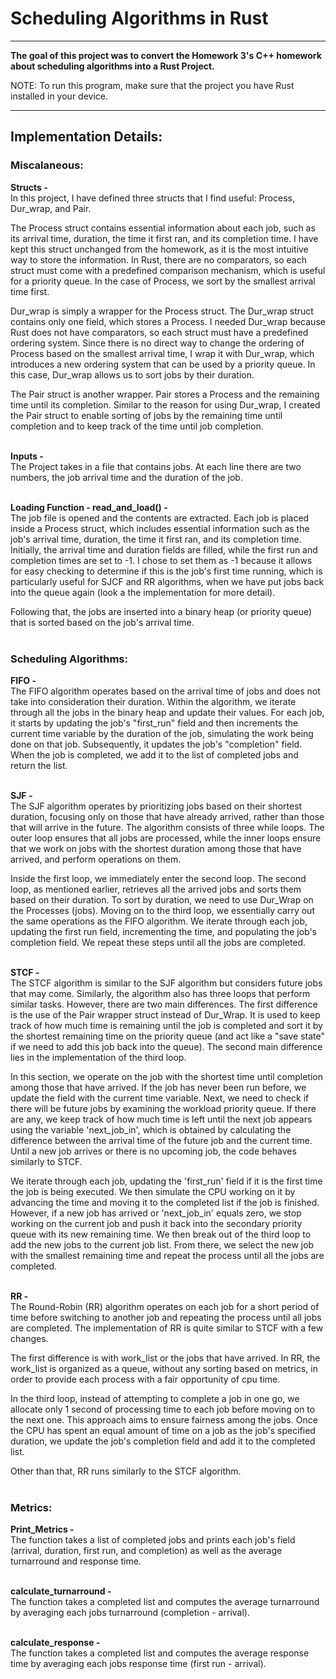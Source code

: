 # Scheduling Algorithms in Rust

---
**The goal of this project was to convert the Homework 3's C++ homework about scheduling algorithms into a Rust Project.**<br>

NOTE: To run this program, make sure that the project you have Rust installed in your device.

---
## Implementation Details:

### Miscalaneous: 

**Structs -** <br>
In this project, I have defined three structs that I find useful: Process, Dur_wrap, and Pair.

The Process struct contains essential information about each job, such as its arrival time, duration, the time it first ran, and its completion time. I have kept this struct unchanged from the homework, as it is the most intuitive way to store the information. In Rust, there are no comparators, so each struct must come with a predefined comparison mechanism, which is useful for a priority queue. In the case of Process, we sort by the smallest arrival time first.

Dur_wrap is simply a wrapper for the Process struct. The Dur_wrap struct contains only one field, which stores a Process. I needed Dur_wrap because Rust does not have comparators, so each struct must have a predefined ordering system. Since there is no direct way to change the ordering of Process based on the smallest arrival time, I wrap it with Dur_wrap, which introduces a new ordering system that can be used by a priority queue. In this case, Dur_wrap allows us to sort jobs by their duration.

The Pair struct is another wrapper. Pair stores a Process and the remaining time until its completion. Similar to the reason for using Dur_wrap, I created the Pair struct to enable sorting of jobs by the remaining time until completion and to keep track of the time until job completion. <br><br>


**Inputs -** <br>
The Project takes in a file that contains jobs. At each line there are two numbers, the job arrival time and the duration of the job. <br><br>

**Loading Function - read_and_load() -** <br>
The job file is opened and the contents are extracted. Each job is placed inside a Process struct, which includes essential information such as the job's arrival time, duration, the time it first ran, and its completion time. Initially, the arrival time and duration fields are filled, while the first run and completion times are set to -1. I chose to set them as -1 because it allows for easy checking to determine if this is the job's first time running, which is particularly useful for SJCF and RR algorithms, when we have put jobs back into the queue again (look a the implementation for more detail).

Following that, the jobs are inserted into a binary heap (or priority queue) that is sorted based on the job's arrival time. <br><br>

### Scheduling Algorithms:

**FIFO -** <br>
The FIFO algorithm operates based on the arrival time of jobs and does not take into consideration their duration. Within the algorithm, we iterate through all the jobs in the binary heap and update their values. For each job, it starts by updating the job's "first_run" field and then increments the current time variable by the duration of the job, simulating the work being done on that job. Subsequently, it updates the job's "completion" field. When the job is completed, we add it to the list of completed jobs and return the list. <br><br>

**SJF -** <br>
The SJF algorithm operates by prioritizing jobs based on their shortest duration, focusing only on those that have already arrived, rather than those that will arrive in the future. The algorithm consists of three while loops. The outer loop ensures that all jobs are processed, while the inner loops ensure that we work on jobs with the shortest duration among those that have arrived, and perform operations on them.

Inside the first loop, we immediately enter the second loop. The second loop, as mentioned earlier, retrieves all the arrived jobs and sorts them based on their duration. To sort by duration, we need to use Dur_Wrap on the Processes (jobs). Moving on to the third loop, we essentially carry out the same operations as the FIFO algorithm. We iterate through each job, updating the first run field, incrementing the time, and populating the job's completion field. We repeat these steps until all the jobs are completed. <br><br>

**STCF -** <br>
The STCF algorithm is similar to the SJF algorithm but considers future jobs that may come. Similarly, the algorithm also has three loops that perform similar tasks. However, there are two main differences. The first difference is the use of the Pair wrapper struct instead of Dur_Wrap. It is used to keep track of how much time is remaining until the job is completed and sort it by the shortest remaining time on the priority queue (and act like a "save state" if we need to add this job back into the queue). The second main difference lies in the implementation of the third loop.

In this section, we operate on the job with the shortest time until completion among those that have arrived. If the job has never been run before, we update the field with the current time variable. Next, we need to check if there will be future jobs by examining the workload priority queue. If there are any, we keep track of how much time is left until the next job appears using the variable 'next_job_in', which is obtained by calculating the difference between the arrival time of the future job and the current time. Until a new job arrives or there is no upcoming job, the code behaves similarly to STCF.

We iterate through each job, updating the 'first_run' field if it is the first time the job is being executed. We then simulate the CPU working on it by advancing the time and moving it to the completed list if the job is finished. However, if a new job has arrived or 'next_job_in' equals zero, we stop working on the current job and push it back into the secondary priority queue with its new remaining time. We then break out of the third loop to add the new jobs to the current job list. From there, we select the new job with the smallest remaining time and repeat the process until all the jobs are completed. <br><br>

**RR -** <br>
The Round-Robin (RR) algorithm operates on each job for a short period of time before switching to another job and repeating the process until all jobs are completed. The implementation of RR is quite similar to STCF with a few changes.

The first difference is with work_list or the jobs that have arrived. In RR, the work_list is organized as a queue, without any sorting based on metrics, in order to provide each process with a fair opportunity of cpu time.

In the third loop, instead of attempting to complete a job in one go, we allocate only 1 second of processing time to each job before moving on to the next one. This approach aims to ensure fairness among the jobs. Once the CPU has spent an equal amount of time on a job as the job's specified duration, we update the job's completion field and add it to the completed list.

Other than that, RR runs similarly to the STCF algorithm. <br><br>

### Metrics:

**Print_Metrics -** <br>
The function takes a list of completed jobs and prints each job's field (arrival, duration, first run, and completion) as well as the average turnarround and response time. <br><br>

**calculate_turnarround -** <br>
The function takes a completed list and computes the average turnarround by averaging each jobs turnarround (completion - arrival). <br><br>

**calculate_response -** <br>
The function takes a completed list and computes the average response time by averaging each jobs response time (first run - arrival).



